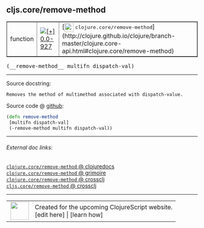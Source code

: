 ## cljs.core/remove-method



 <table border="1">
<tr>
<td>function</td>
<td><a href="https://github.com/cljsinfo/cljs-api-docs/tree/0.0-927"><img valign="middle" alt="[+] 0.0-927" title="Added in 0.0-927" src="https://img.shields.io/badge/+-0.0--927-lightgrey.svg"></a> </td>
<td>
[<img height="24px" valign="middle" src="http://i.imgur.com/1GjPKvB.png"> <samp>clojure.core/remove-method</samp>](http://clojure.github.io/clojure/branch-master/clojure.core-api.html#clojure.core/remove-method)
</td>
</tr>
</table>


 <samp>
(__remove-method__ multifn dispatch-val)<br>
</samp>

---





Source docstring:

```
Removes the method of multimethod associated with dispatch-value.
```


Source code @ [github](https://github.com/clojure/clojurescript/blob/r1933/src/cljs/cljs/core.cljs#L7438-L7441):

```clj
(defn remove-method
 [multifn dispatch-val]
 (-remove-method multifn dispatch-val))
```

<!--
Repo - tag - source tree - lines:

 <pre>
clojurescript @ r1933
└── src
    └── cljs
        └── cljs
            └── <ins>[core.cljs:7438-7441](https://github.com/clojure/clojurescript/blob/r1933/src/cljs/cljs/core.cljs#L7438-L7441)</ins>
</pre>

-->

---



###### External doc links:

[`clojure.core/remove-method` @ clojuredocs](http://clojuredocs.org/clojure.core/remove-method)<br>
[`clojure.core/remove-method` @ grimoire](http://conj.io/store/v1/org.clojure/clojure/1.7.0-beta3/clj/clojure.core/remove-method/)<br>
[`clojure.core/remove-method` @ crossclj](http://crossclj.info/fun/clojure.core/remove-method.html)<br>
[`cljs.core/remove-method` @ crossclj](http://crossclj.info/fun/cljs.core.cljs/remove-method.html)<br>

---

 <table>
<tr><td>
<img valign="middle" align="right" width="48px" src="http://i.imgur.com/Hi20huC.png">
</td><td>
Created for the upcoming ClojureScript website.<br>
[edit here] | [learn how]
</td></tr></table>

[edit here]:https://github.com/cljsinfo/cljs-api-docs/blob/master/cljsdoc/cljs.core_remove-method.cljsdoc
[learn how]:https://github.com/cljsinfo/cljs-api-docs/wiki/cljsdoc-files

<!--

This information was too distracting to show to readers, but I'll leave it
commented here since it is helpful to:

- pretty-print the data used to generate this document
- and show how to retrieve that data



The API data for this symbol:

```clj
{:ns "cljs.core",
 :name "remove-method",
 :signature ["[multifn dispatch-val]"],
 :history [["+" "0.0-927"]],
 :type "function",
 :full-name-encode "cljs.core_remove-method",
 :source {:code "(defn remove-method\n [multifn dispatch-val]\n (-remove-method multifn dispatch-val))",
          :title "Source code",
          :repo "clojurescript",
          :tag "r1933",
          :filename "src/cljs/cljs/core.cljs",
          :lines [7438 7441]},
 :full-name "cljs.core/remove-method",
 :clj-symbol "clojure.core/remove-method",
 :docstring "Removes the method of multimethod associated with dispatch-value."}

```

Retrieve the API data for this symbol:

```clj
;; from Clojure REPL
(require '[clojure.edn :as edn])
(-> (slurp "https://raw.githubusercontent.com/cljsinfo/cljs-api-docs/catalog/cljs-api.edn")
    (edn/read-string)
    (get-in [:symbols "cljs.core/remove-method"]))
```

-->
